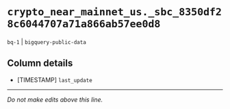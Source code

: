 # `crypto_near_mainnet_us._sbc_8350df28c6044707a71a866ab57ee0d8`
`bq-1` | `bigquery-public-data`

## Column details
* [TIMESTAMP] `last_update`

-------------------------------------------------------------------------------
*Do not make edits above this line.*
